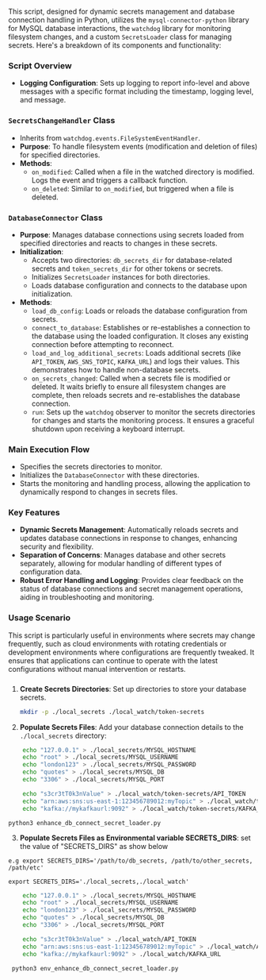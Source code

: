 This script, designed for dynamic secrets management and database connection handling in Python, utilizes the `mysql-connector-python` library for MySQL database interactions, the `watchdog` library for monitoring filesystem changes, and a custom `SecretsLoader` class for managing secrets. Here's a breakdown of its components and functionality:

### Script Overview

- **Logging Configuration**: Sets up logging to report info-level and above messages with a specific format including the timestamp, logging level, and message.

### `SecretsChangeHandler` Class
- Inherits from `watchdog.events.FileSystemEventHandler`.
- **Purpose**: To handle filesystem events (modification and deletion of files) for specified directories.
- **Methods**:
  - `on_modified`: Called when a file in the watched directory is modified. Logs the event and triggers a callback function.
  - `on_deleted`: Similar to `on_modified`, but triggered when a file is deleted.

### `DatabaseConnector` Class
- **Purpose**: Manages database connections using secrets loaded from specified directories and reacts to changes in these secrets.
- **Initialization**:
  - Accepts two directories: `db_secrets_dir` for database-related secrets and `token_secrets_dir` for other tokens or secrets.
  - Initializes `SecretsLoader` instances for both directories.
  - Loads database configuration and connects to the database upon initialization.
- **Methods**:
  - `load_db_config`: Loads or reloads the database configuration from secrets.
  - `connect_to_database`: Establishes or re-establishes a connection to the database using the loaded configuration. It closes any existing connection before attempting to reconnect.
  - `load_and_log_additional_secrets`: Loads additional secrets (like `API_TOKEN`, `AWS_SNS_TOPIC`, `KAFKA_URL`) and logs their values. This demonstrates how to handle non-database secrets.
  - `on_secrets_changed`: Called when a secrets file is modified or deleted. It waits briefly to ensure all filesystem changes are complete, then reloads secrets and re-establishes the database connection.
  - `run`: Sets up the `watchdog` observer to monitor the secrets directories for changes and starts the monitoring process. It ensures a graceful shutdown upon receiving a keyboard interrupt.

### Main Execution Flow
- Specifies the secrets directories to monitor.
- Initializes the `DatabaseConnector` with these directories.
- Starts the monitoring and handling process, allowing the application to dynamically respond to changes in secrets files.

### Key Features
- **Dynamic Secrets Management**: Automatically reloads secrets and updates database connections in response to changes, enhancing security and flexibility.
- **Separation of Concerns**: Manages database and other secrets separately, allowing for modular handling of different types of configuration data.
- **Robust Error Handling and Logging**: Provides clear feedback on the status of database connections and secret management operations, aiding in troubleshooting and monitoring.

### Usage Scenario
This script is particularly useful in environments where secrets may change frequently, such as cloud environments with rotating credentials or development environments where configurations are frequently tweaked. It ensures that applications can continue to operate with the latest configurations without manual intervention or restarts.

###

1. **Create Secrets Directories**: Set up directories to store your database secrets.

    ```bash
    mkdir -p ./local_secrets ./local_watch/token-secrets
    ```

2. **Populate Secrets Files**: Add your database connection details to the `./local_secrets` directory:

```bash
    echo "127.0.0.1" > ./local_secrets/MYSQL_HOSTNAME
    echo "root" > ./local_secrets/MYSQL_USERNAME
    echo "london123" > ./local_secrets/MYSQL_PASSWORD
    echo "quotes" > ./local_secrets/MYSQL_DB
    echo "3306" > ./local_secrets/MYSQL_PORT
```

```bash
    echo "s3cr3tT0k3nValue" > ./local_watch/token-secrets/API_TOKEN
    echo "arn:aws:sns:us-east-1:123456789012:myTopic" > ./local_watch/token-secrets/AWS_SNS_TOPIC
    echo "kafka://mykafkaurl:9092" > ./local_watch/token-secrets/KAFKA_URL
```

`` python3 enhance_db_connect_secret_loader.py ``


3. **Populate Secrets Files as Environmental variable SECRETS_DIRS**: set the value of "SECRETS_DIRS" as show below

`` e.g export SECRETS_DIRS='/path/to/db_secrets, /path/to/other_secrets, /path/etc' ``

`` export SECRETS_DIRS='./local_secrets,./local_watch' ``

```bash
    echo "127.0.0.1" > ./local_secrets/MYSQL_HOSTNAME
    echo "root" > ./local_secrets/MYSQL_USERNAME
    echo "london123" > ./local_secrets/MYSQL_PASSWORD
    echo "quotes" > ./local_secrets/MYSQL_DB
    echo "3306" > ./local_secrets/MYSQL_PORT

    echo "s3cr3tT0k3nValue" > ./local_watch/API_TOKEN
    echo "arn:aws:sns:us-east-1:123456789012:myTopic" > ./local_watch/AWS_SNS_TOPIC
    echo "kafka://mykafkaurl:9092" > ./local_watch/KAFKA_URL
```

`` python3 env_enhance_db_connect_secret_loader.py`` 